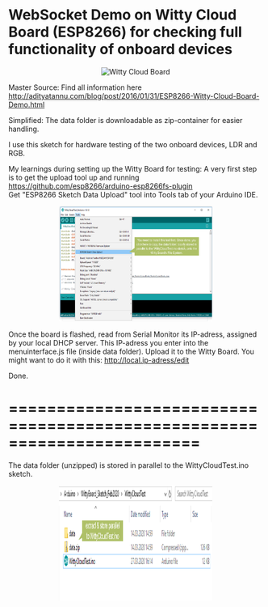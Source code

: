 WebSocket Demo on Witty Cloud Board (ESP8266) for checking full functionality of onboard devices
================================================================================================

<p align="center">
<img src="https://cloud.githubusercontent.com/assets/744810/12700003/5ac3cf0a-c786-11e5-93c3-5b146e50b894.jpg" alt="Witty Cloud Board" style="width:304px;height:228px;">
</p>

Master Source: Find all information here http://adityatannu.com/blog/post/2016/01/31/ESP8266-Witty-Cloud-Board-Demo.html

Simplified: The data folder is downloadable as zip-container for easier handling.

I use this sketch for hardware testing of the two onboard devices, LDR and RGB.

My learnings during setting up the Witty Board for testing: 
A very first step is to get the upload tool up and running
https://github.com/esp8266/arduino-esp8266fs-plugin  
Get "ESP8266 Sketch Data Upload" tool into Tools tab of your Arduino IDE.

<p align="center">
<img src="https://github.com/Mergenth/WittyCloudTest/blob/master/upload_tool_for_the_unzipped_data_folder.png" alt="ESP8266 Sketch Data Upload" style="width:304px;height:228px;">
</p>

Once the board is flashed, read from Serial Monitor its IP-adress, assigned by your local DHCP server.
This IP-adress you enter into the menuinterface.js file (inside data folder). Upload it to the Witty Board.
You might want to do it with this:   http://local.ip-adress/edit 

Done.

========================================================================
========================================================================

The data folder (unzipped) is stored in parallel to the WittyCloudTest.ino sketch.
<p align="center">
<img src="https://github.com/Mergenth/WittyCloudTest/blob/master/data.zip_Storage_Location_for_WittyCloudTest.png" alt="Folder structure for unzipped data folder storage" style="width:304px;height:228px;">
</p>
